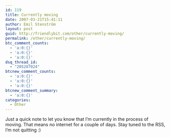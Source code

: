 ```yaml
---
id: 119
title: Currently moving
date: 2007-03-21T15:41:11
author: Emil Stenström
layout: post
guid: http://friendlybit.com/other/currently-moving/
permalink: /other/currently-moving/
btc_comment_counts:
  - 'a:0:{}'
  - 'a:0:{}'
  - 'a:0:{}'
dsq_thread_id:
  - "205287024"
btcnew_comment_counts:
  - 'a:0:{}'
  - 'a:0:{}'
  - 'a:0:{}'
btcnew_comment_summary:
  - 'a:0:{}'
categories:
  - Other
---
```

Just a quick note to let you know that I&#8217;m currently in the process of moving. That means no internet for a couple of days. Stay tuned to the RSS, I&#8217;m not quitting :)
